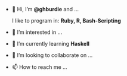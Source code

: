 - 👋 Hi, I’m **@ghburdie** and ...
 
     I like to program in: **Ruby, R, Bash-Scripting**
- 👀 I’m interested in ...
- 🌱 I’m currently learning **Haskell**
- 💞️ I’m looking to collaborate on ...
- 📫 How to reach me ...

<!---
ghburdie/ghburdie is a ✨ special ✨ repository because its `README.md` (this file) appears on your GitHub profile.
You can click the Preview link to take a look at your changes.
--->
